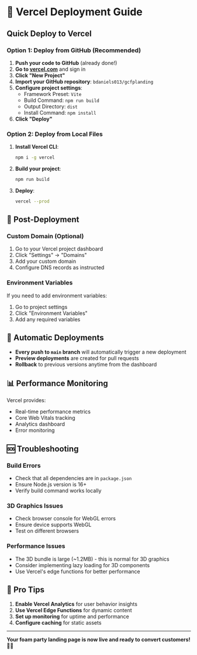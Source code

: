 # 🚀 Vercel Deployment Guide

## Quick Deploy to Vercel

### Option 1: Deploy from GitHub (Recommended)

1. **Push your code to GitHub** (already done!)
2. **Go to [vercel.com](https://vercel.com)** and sign in
3. **Click "New Project"**
4. **Import your GitHub repository**: `bdaniels013/gcfplanding`
5. **Configure project settings**:
   - Framework Preset: `Vite`
   - Build Command: `npm run build`
   - Output Directory: `dist`
   - Install Command: `npm install`
6. **Click "Deploy"**

### Option 2: Deploy from Local Files

1. **Install Vercel CLI**:
   ```bash
   npm i -g vercel
   ```

2. **Build your project**:
   ```bash
   npm run build
   ```

3. **Deploy**:
   ```bash
   vercel --prod
   ```

## 🎯 Post-Deployment

### Custom Domain (Optional)
1. Go to your Vercel project dashboard
2. Click "Settings" → "Domains"
3. Add your custom domain
4. Configure DNS records as instructed

### Environment Variables
If you need to add environment variables:
1. Go to project settings
2. Click "Environment Variables"
3. Add any required variables

## 🔄 Automatic Deployments

- **Every push to `main` branch** will automatically trigger a new deployment
- **Preview deployments** are created for pull requests
- **Rollback** to previous versions anytime from the dashboard

## 📊 Performance Monitoring

Vercel provides:
- Real-time performance metrics
- Core Web Vitals tracking
- Analytics dashboard
- Error monitoring

## 🆘 Troubleshooting

### Build Errors
- Check that all dependencies are in `package.json`
- Ensure Node.js version is 16+
- Verify build command works locally

### 3D Graphics Issues
- Check browser console for WebGL errors
- Ensure device supports WebGL
- Test on different browsers

### Performance Issues
- The 3D bundle is large (~1.2MB) - this is normal for 3D graphics
- Consider implementing lazy loading for 3D components
- Use Vercel's edge functions for better performance

## 🌟 Pro Tips

1. **Enable Vercel Analytics** for user behavior insights
2. **Use Vercel Edge Functions** for dynamic content
3. **Set up monitoring** for uptime and performance
4. **Configure caching** for static assets

---

**Your foam party landing page is now live and ready to convert customers! 🎉🌊**
